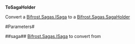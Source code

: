 **ToSagaHolder**

Convert a [Bifrost.Sagas.ISaga](Bifrost.Sagas.ISaga) to a [Bifrost.Sagas.SagaHolder](Bifrost.Sagas.SagaHolder)

#Parameters#


##saga##
[Bifrost.Sagas.ISaga](Bifrost.Sagas.ISaga) to convert from
